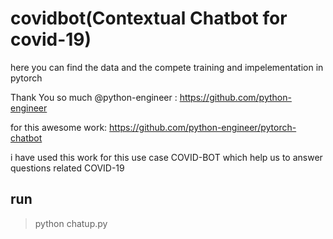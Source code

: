 # covidbot(Contextual Chatbot for covid-19)

here you can find the data and the compete training and impelementation in pytorch 

Thank You so much @python-engineer : https://github.com/python-engineer

for this awesome work: https://github.com/python-engineer/pytorch-chatbot 

i have used this work for this use case COVID-BOT which help us to answer questions related COVID-19 

## run

> python chatup.py

